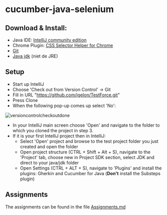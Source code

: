 cucumber-java-selenium
==================

## Download & Install:

- Java IDE: [IntelliJ community edition](https://www.jetbrains.com/idea/download/#section=windows)
- Chrome Plugin: [CSS Selector Helper for Chrome](https://chrome.google.com/webstore/detail/css-selector-helper-for-c/gddgceinofapfodcekopkjjelkbjodin)
- [Git](https://git-scm.com)
- [Java jdk](http://www.oracle.com/technetwork/java/javase/downloads/index.html) (niet de JRE)


## Setup

- Start up IntelliJ
- Choose 'Check out from Version Control' -> Git
- Fill in URL "https://github.com/jgelon/TestForce.git"
- Press Clone
- When the following pop-up comes up select 'No': 

![versioncontrolcheckoutdone](https://user-images.githubusercontent.com/15871496/39982468-bf4640f6-5754-11e8-9c71-2c9970159400.png)   


- In your IntelliJ main screen choose 'Open' and navigate to the folder to which you cloned the project in step 3.
- If it is your first IntelliJ project then in IntelliJ:
    - Select 'Open' project and browse to the test project folder you just created and open the folder
    - Open project structure (CTRL + Shift + Alt + S), navigate to the 'Project' tab, choose new in Project SDK section, select JDK and direct to your java/jdk folder
    - Open Settings (CTRL + ALT + S), navigate to 'Plugins' and install the plugins: Gherkin and Cucumber for Java (**Don't** install the Substeps plugin)

  

## Assignments
The assignments can be found in the file [Assignments.md](Assignments.md)
